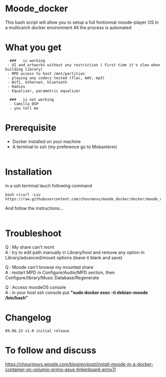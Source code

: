 # Moode_docker

This bash script will allow you to setup a full fontionnal moode-player OS in a multicarch docker environment
All the process is automated 
&nbsp;  &nbsp;  

# What you get 
```
  ###   is working
 - UI and artworks without any restriction ( First time it's slow when building library)
 - MPD access to host /mnt/partition
 - playing any codecs tested (flac, AAV, mp3)
 - Wifi, ethernet, bluetooth
 - Radios
 - Equalizer, parametric equalizer  
  
  ###   is not working
  - Camilla DSP
  - you tell me  
```
# Prerequisite

- Docker installed on your machine
- A terminal to ssh (my preference go to Mobaxterm)    
&nbsp;  &nbsp;  

# Installation

in a ssh terminal lauch following command
``` 
bash <(curl -Lsv https://raw.githubusercontent.com/chourmovs/moode_docker/docker/moode_docker.sh)

```

And follow the instructions...    
&nbsp;  &nbsp;  

# Troubleshoot

Q : My share can't mont &nbsp;  &nbsp;   
A : try to edit path manually in Library/host and remove any option in Library/advanced/mount options (leave it blank and save)

Q : Moode can't browse my mounted share  &nbsp; &nbsp;   
A : restart MPD in Configure/Audio/MPD section, then Configure/library/Music Database/Regenerate      

Q : Access moodeOS console   
A : in your host ssh console put <b>"sudo docker exec -ti debian-moode /bin/bash"</b>   

# Changelog
```
09.06.23 v1.0 initial release

```            
    

# To follow and discuss

https://chourmovs.wixsite.com/blog/en/post/install-moode-in-a-docker-container-on-volumio-primo-asus-tinkerboard-armv7l


